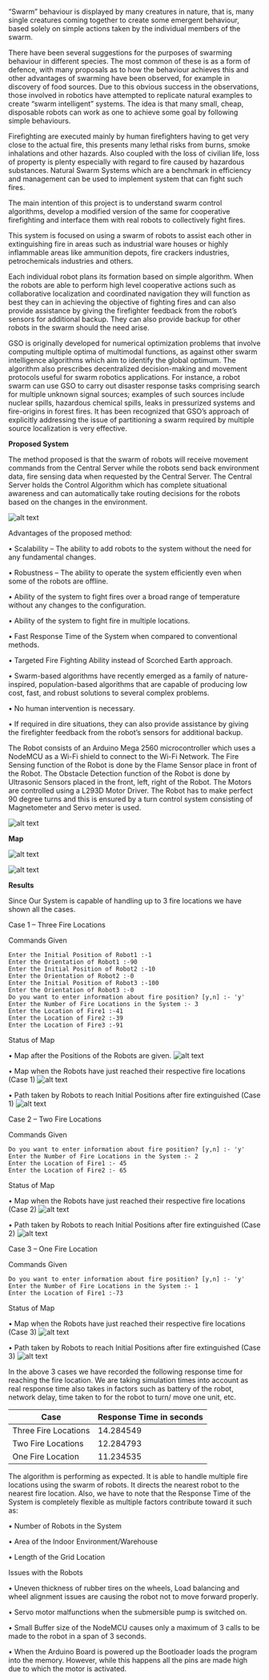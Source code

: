 “Swarm” behaviour is displayed by many creatures in nature, that is, many single
creatures coming together to create some emergent behaviour, based solely on simple
actions taken by the individual members of the swarm.

There have been several suggestions for the purposes of swarming behaviour in different
species. The most common of these is as a form of defence, with many proposals as to
how the behaviour achieves this and other advantages of swarming have been observed,
for example in discovery of food sources. Due to this obvious success in the observations,
those involved in robotics have attempted to replicate natural examples to create “swarm
intelligent” systems. The idea is that many small, cheap, disposable robots can work as
one to achieve some goal by following simple behaviours.

Firefighting are executed mainly by human firefighters having to get very close to the
actual fire, this presents many lethal risks from burns, smoke inhalations and other
hazards. Also coupled with the loss of civilian life, loss of property is plenty especially
with regard to fire caused by hazardous substances. Natural Swarm Systems which are a
benchmark in efficiency and management can be used to implement system that can fight
such fires.

The main intention of this project is to understand swarm control algorithms, develop a
modified version of the same for cooperative firefighting and interface them with real
robots to collectively fight fires.

This system is focused on using a swarm of robots to assist each other in extinguishing
fire in areas such as industrial ware houses or highly inflammable areas like ammunition
depots, fire crackers industries, petrochemicals industries and others.

Each individual robot plans its formation based on simple algorithm. When the robots are
able to perform high level cooperative actions such as collaborative localization and
coordinated navigation they will function as best they can in achieving the objective of
fighting fires and can also provide assistance by giving the firefighter feedback from the
robot’s sensors for additional backup. They can also provide backup for other robots in
the swarm should the need arise.

GSO is originally developed for numerical optimization problems that involve computing
multiple optima of multimodal functions, as against other swarm intelligence algorithms
which aim to identify the global optimum. The algorithm also prescribes decentralized
decision-making and movement protocols useful for swarm robotics applications.
For instance, a robot swarm can use GSO to carry out disaster response tasks comprising
search for multiple unknown signal sources; examples of such sources include nuclear
spills, hazardous chemical spills, leaks in pressurized systems and fire-origins in forest
fires. It has been recognized that GSO’s approach of explicitly addressing the issue of
partitioning a swarm required by multiple source localization is very effective.

**Proposed System**

The method proposed is that the swarm of robots will receive movement commands from the Central Server while the robots send back environment data, fire sensing data when requested by the Central Server. The Central Server holds the Control Algorithm which has complete situational awareness and can automatically take routing decisions for the robots based on the changes in the environment.

![alt text](https://github.com/krishnamvs/GSO-FireFighting/blob/master/Images/SystemOverview.PNG?raw=true)

Advantages of the proposed method:

  •	Scalability – The ability to add robots to the system without the need for any fundamental changes.

  •	Robustness – The ability to operate the system efficiently even when some of the robots are offline.

  •	Ability of the system to fight fires over a broad range of temperature without any changes to the configuration.

  •	Ability of the system to fight fire in multiple locations.

  •	Fast Response Time of the System when compared to conventional methods.

  •	Targeted Fire Fighting Ability instead of Scorched Earth approach.

  •	Swarm-based algorithms have recently emerged as a family of nature-inspired, population-based algorithms that are capable of producing low cost, fast, and robust solutions to several complex problems.

  •	No human intervention is necessary.

  •	If required in dire situations, they can also provide assistance by giving the firefighter feedback from the robot’s sensors for additional backup.

The Robot consists of an Arduino Mega 2560 microcontroller which uses a NodeMCU as a Wi-Fi shield to connect to the Wi-Fi Network. The Fire Sensing function of the Robot is done by the Flame Sensor place in front of the Robot. The Obstacle Detection function of the Robot is done by Ultrasonic Sensors placed in the front, left, right of the Robot. The Motors are controlled using a L293D Motor Driver. The Robot has to make perfect 90 degree turns and this is ensured by a turn control system consisting of Magnetometer and Servo meter is used. 

![alt text](https://github.com/krishnamvs/GSO-FireFighting/blob/master/Images/RobotOverview.PNG?raw=true)

**Map**

  ![alt text](https://github.com/krishnamvs/GSO-FireFighting/blob/master/Images/Map.png?raw=true)

  ![alt text](https://github.com/krishnamvs/GSO-FireFighting/blob/master/Images/MapIndex.png?raw=true)

**Results**

Since Our System is capable of handling up to 3 fire locations we have shown all the cases. 

Case 1 – Three Fire Locations 

Commands Given

```
Enter the Initial Position of Robot1 :-1
Enter the Orientation of Robot1 :-90
Enter the Initial Position of Robot2 :-10
Enter the Orientation of Robot2 :-0
Enter the Initial Position of Robot3 :-100
Enter the Orientation of Robot3 :-0
Do you want to enter information about fire position? [y,n] :- 'y'
Enter the Number of Fire Locations in the System :- 3
Enter the Location of Fire1 :-41
Enter the Location of Fire2 :-39
Enter the Location of Fire3 :-91
```
Status of Map

  •	Map after the Positions of the Robots are given.
  ![alt text](https://github.com/krishnamvs/GSO-FireFighting/blob/master/Images/InitialPos.png?raw=true) 

  •	Map when the Robots have just reached their respective fire locations (Case 1)
  ![alt text](https://github.com/krishnamvs/GSO-FireFighting/blob/master/Images/3_AtFirePos.png?raw=true)

  •	Path taken by Robots to reach Initial Positions after fire extinguished (Case 1)
  ![alt text](https://github.com/krishnamvs/GSO-FireFighting/blob/master/Images/3_BackToInitialPos.png?raw=true)

Case 2 – Two Fire Locations

Commands Given
```
Do you want to enter information about fire position? [y,n] :- 'y'
Enter the Number of Fire Locations in the System :- 2
Enter the Location of Fire1 :- 45
Enter the Location of Fire2 :- 65
```
Status of Map

  •	Map when the Robots have just reached their respective fire locations (Case 2)
  ![alt text](https://github.com/krishnamvs/GSO-FireFighting/blob/master/Images/2_AtFirePos.png?raw=true)

  •	Path taken by Robots to reach Initial Positions after fire extinguished (Case 2)
  ![alt text](https://github.com/krishnamvs/GSO-FireFighting/blob/master/Images/2_BackToInitialPos.png?raw=true)

Case 3 – One Fire Location

Commands Given
```
Do you want to enter information about fire position? [y,n] :- 'y'
Enter the Number of Fire Locations in the System :- 1
Enter the Location of Fire1 :-73
```
Status of Map

  •	Map when the Robots have just reached their respective fire locations (Case 3)
  ![alt text](https://github.com/krishnamvs/GSO-FireFighting/blob/master/Images/1_AtFirePos.png?raw=true)

  •	Path taken by Robots to reach Initial Positions after fire extinguished (Case 3)
  ![alt text](https://github.com/krishnamvs/GSO-FireFighting/blob/master/Images/1_BackToInitialPos.png?raw=true)


In the above 3 cases we have recorded the following response time for reaching the fire location. We are taking simulation times into account as real response time also takes in factors such as battery of the robot, network delay, time taken to for the robot to turn/ move one unit, etc.

| Case  | Response Time in seconds |
| ------------- | ------------- |
| Three Fire Locations  | 14.284549  |
| Two Fire Locations  | 12.284793  |
| One Fire Location  | 11.234535 |

The algorithm is performing as expected. It is able to handle multiple fire locations using the swarm of robots. It directs the nearest robot to the nearest fire location. 
Also, we have to note that the Response Time of the System is completely flexible as multiple factors contribute toward it such as:

  •	Number of Robots in the System

  •	Area of the Indoor Environment/Warehouse

  •	Length of the Grid Location

Issues with the Robots

  •	Uneven thickness of rubber tires on the wheels, Load balancing and wheel alignment issues are causing the robot not to move forward properly.

  •	Servo motor malfunctions when the submersible pump is switched on.

  •	Small Buffer size of the NodeMCU causes only a maximum of 3 calls to be made to the robot in a span of 3 seconds.

  •	When the Arduino Board is powered up the Bootloader loads the program into the memory. However, while this happens all the pins are made high due to which the motor is activated.
